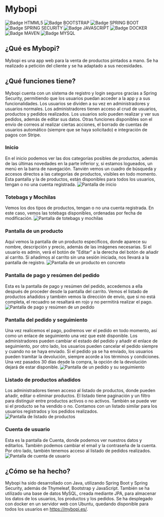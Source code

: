 # Mybopi
![Badge HTMML5](https://img.shields.io/badge/HTML5-E34F26?style=for-the-badge&logo=html5&logoColor=white)
![Badge BOOTSTRAP](https://img.shields.io/badge/Bootstrap-563D7C?style=for-the-badge&logo=bootstrap&logoColor=white)
![Badge SPRING BOOT](https://img.shields.io/badge/Spring_Boot-F2F4F9?style=for-the-badge&logo=spring-boot)
![Badge SPRING SECURITY](https://img.shields.io/badge/Spring_Security-6DB33F?style=for-the-badge&logo=Spring-Security&logoColor=white)
![Badge JAVASCRIPT](https://img.shields.io/badge/JavaScript-323330?style=for-the-badge&logo=javascript&logoColor=F7DF1E)
![Badge DOCKER](https://img.shields.io/badge/Docker-2CA5E0?style=for-the-badge&logo=docker&logoColor=white)
![Badge MAVEN](https://img.shields.io/badge/apache_maven-C71A36?style=for-the-badge&logo=apachemaven&logoColor=white)
![Badge MYSQL](https://img.shields.io/badge/MySQL-005C84?style=for-the-badge&logo=mysql&logoColor=white)

## ¿Qué es Mybopi?
Mybopi es una app web para la venta de productos pintados a mano. Se ha realizado a petición del cliente y se ha adaptado a sus necesidades.

## ¿Qué funciones tiene?
Mybopi cuenta con un sistema de registro y login seguros gracias a Spring Security, permitiendo que los usuarios puedan acceder a la app y a sus funcionalidades. Los usuarios se dividen a su vez en administradores y usuarios normales. Los administradores tienen acceso al crud de usuarios, productos y pedidos realizados. Los usuarios solo pueden realizar y ver sus pedidos, además de editar sus datos. Otras funciones disponibles son el envío de correos al realizar ciertas acciones, el borrado de cuentas de usuarios automático (siempre que se haya solicitado) e integración de pagos con Stripe.

### Inicio
En el inicio podemos ver las dos categorías posibles de productos, además de las últimas novedades en la parte inferior y, si estamos logueados, un menú en la barra de navegación. Tanvién vemos un cuadro de búsqueda y accesos directos a las categorías de productos, visibles en todo momento. Esta pantalla y la de productos, están disponibles para todos los usuarios, tengan o no una cuenta registrada.
![Pantalla de inicio](/src/main/resources/static/readme/cap1.png)

### Totebags y Mochilas
Vemos los dos tipos de productos, tengan o no una cuenta registrada. En este caso, vemos las totebags disponibles, ordenadas por fecha de modificación.
![Pantalla de totebags y mochilas](src/main/resources/static/readme/cap2.png)


### Pantalla de un producto
Aquí vemos la pantalla de un producto específicos, donde aparece su nombre, descripción y precio, además de las imágenes necesarias. Si el usuario es admin, verá el botón de "Editar" a la derecha del botón de añadir al carrito. Si añadimos al carrito sin una sesión iniciada, nos llevará a la pantalla de registro.
![Pantalla de un producto en concreto](src/main/resources/static/readme/cap3.png)

### Pantalla de pago y resúmen del pedido
Esta es la pantalla de pago y resúmen del pedido, accedemos a ella después de proceder desde la pantalla del carrito. Vemos el listado de productos añadidos y también vemos la dirección de envío, que si no está completa, el recuadro se resaltará en rojo y no permitirá realizar el pago.
![Pantalla de pago y resúmen de un pedido](src/main/resources/static/readme/cap4.png)

### Pantalla del pedido y seguimiento
Una vez realicemos el pago, podremos ver el pedido en todo momento, así como un enlace de seguimiento una vez que esté disponible. Los administradores pueden cambiar el estado del pedido y añadir el enlace de seguimiento, por otro lado, los usuarios pueden cancelar el pedido siempre y cuando no se haya enviado. Si el pedido ya se ha enviado, los usuarios pueden tramitar la devolución, siempre acorde a los términos y condiciones. Una vez pasados 30 días desde la compra, la opción de la devolución dejará de estar disponible.
![Pantalla de un pedido y su seguimiento](src/main/resources/static/readme/cap8.png)

### Listado de productos añadidos
Los administradores tienen acceso al listado de productos, donde pueden añadir, editar o eliminar productos. El listado tiene paginación y un filtro para distinguir entre productos activos o no activos. También se puede ver si el producto se ha vendido o no. Contamos con un listado similar para los usuarios registrados y los pedidos realizados.
![Pantalla de listado de productos](src/main/resources/static/readme/cap6.png)

### Cuenta de usuario
Esta es la pantalla de Cuenta, donde podemos ver nuestros datos y editarlos. También podemos cambiar el email y la contraseña de la cuenta. Por otro lado, también tenemos acceso al listado de pedidos realizados.
![Pantalla de cuenta de usuario](src/main/resources/static/readme/cap5.png)


## ¿Cómo se ha hecho?
Mybopi ha sido desarrollado con Java, utilizando Spring Boot y Spring Security, además de Thymeleaf, Bootstrap y JavaScript. También se ha utilizado una base de datos MySQL, creada mediante JPA, para almacenar los datos de los usuarios, los productos y los pedidos. Se ha desplegado con docker en un servidor web con Ubuntu, quedando disponible para todos los usuarios en https://mybopi.es/.